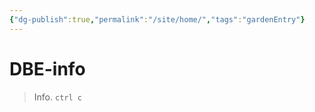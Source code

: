 ```yaml
---
{"dg-publish":true,"permalink":"/site/home/","tags":"gardenEntry"}
---
```

# DBE-info
> Info. 
`ctrl c` 